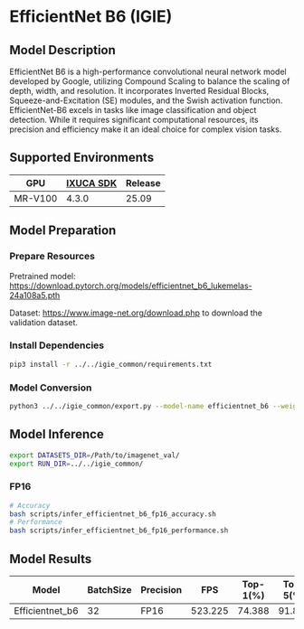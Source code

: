 # EfficientNet B6 (IGIE)

## Model Description

EfficientNet B6 is a high-performance convolutional neural network model developed by Google, utilizing Compound Scaling to balance the scaling of depth, width, and resolution. It incorporates Inverted Residual Blocks, Squeeze-and-Excitation (SE) modules, and the Swish activation function. EfficientNet-B6 excels in tasks like image classification and object detection. While it requires significant computational resources, its precision and efficiency make it an ideal choice for complex vision tasks.

## Supported Environments

| GPU    | [IXUCA SDK](https://gitee.com/deep-spark/deepspark#%E5%A4%A9%E6%95%B0%E6%99%BA%E7%AE%97%E8%BD%AF%E4%BB%B6%E6%A0%88-ixuca) | Release |
|--------|-----------|---------|
| MR-V100| 4.3.0     |  25.09  |

## Model Preparation

### Prepare Resources

Pretrained model: <https://download.pytorch.org/models/efficientnet_b6_lukemelas-24a108a5.pth>

Dataset: <https://www.image-net.org/download.php> to download the validation dataset.

### Install Dependencies

```bash
pip3 install -r ../../igie_common/requirements.txt
```

### Model Conversion

```bash
python3 ../../igie_common/export.py --model-name efficientnet_b6 --weight efficientnet_b6_lukemelas-24a108a5.pth --output efficientnet_b6.onnx
```

## Model Inference

```bash
export DATASETS_DIR=/Path/to/imagenet_val/
export RUN_DIR=../../igie_common/
```

### FP16

```bash
# Accuracy
bash scripts/infer_efficientnet_b6_fp16_accuracy.sh
# Performance
bash scripts/infer_efficientnet_b6_fp16_performance.sh
```

## Model Results

| Model           | BatchSize | Precision | FPS      | Top-1(%) | Top-5(%) |
| --------------- | --------- | --------- | -------- | -------- | -------- |
| Efficientnet_b6 | 32        | FP16      | 523.225  | 74.388   | 91.835   |
